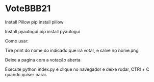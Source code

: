 # VoteBBB21

Install Pillow pip install pillow

Install pyautogui pip install pyautogui

Como usar:

Tire print do nome do indicado que irá votar, e salve no nome.png

Deixe a pagina com a votação aberta

Execute python index.py e clique no navegador e deixe rodar, CTRl + C quando quiser parar.

